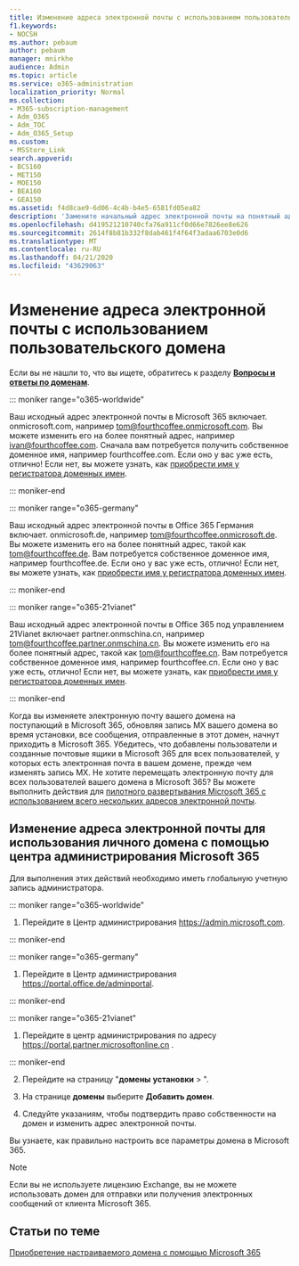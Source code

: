 ```yaml
---
title: Изменение адреса электронной почты с использованием пользовательского домена
f1.keywords:
- NOCSH
ms.author: pebaum
author: pebaum
manager: mnirkhe
audience: Admin
ms.topic: article
ms.service: o365-administration
localization_priority: Normal
ms.collection:
- M365-subscription-management
- Adm_O365
- Adm_TOC
- Adm_O365_Setup
ms.custom:
- MSStore_Link
search.appverid:
- BCS160
- MET150
- MOE150
- BEA160
- GEA150
ms.assetid: f4d8cae9-6d06-4c4b-b4e5-6581fd05ea82
description: 'Замените начальный адрес электронной почты на понятный адрес электронной почты, такой как tom@fourthcoffee.com. Для этого необходимо приобрести доменное имя и добавить его в Microsoft 365. '
ms.openlocfilehash: d419521210740cfa76a911cf0d66e7826ee8e626
ms.sourcegitcommit: 2614f8b81b332f8dab461f4f64f3adaa6703e0d6
ms.translationtype: MT
ms.contentlocale: ru-RU
ms.lasthandoff: 04/21/2020
ms.locfileid: "43629063"
---
```

# <a name="change-your-email-address-to-use-your-custom-domain"></a>Изменение адреса электронной почты с использованием пользовательского домена

 Если вы не нашли то, что вы ищете, обратитесь к разделу **[Вопросы и ответы по доменам](../setup/domains-faq.md)**. 
  
::: moniker range="o365-worldwide"

Ваш исходный адрес электронной почты в Microsoft 365 включает. onmicrosoft.com, например tom@fourthcoffee.onmicrosoft.com. Вы можете изменить его на более понятный адрес, например ivan@fourthcoffee.com. Сначала вам потребуется получить собственное доменное имя, например fourthcoffee.com. Если оно у вас уже есть, отлично! Если нет, вы можете узнать, как [приобрести имя у регистратора доменных имен](../get-help-with-domains/buy-a-domain-name.md).

::: moniker-end

::: moniker range="o365-germany"

Ваш исходный адрес электронной почты в Office 365 Германия включает. onmicrosoft.de, например tom@fourthcoffee.onmicrosoft.de. Вы можете изменить его на более понятный адрес, такой как tom@fourthcoffee.de. Вам потребуется собственное доменное имя, например fourthcoffee.de. Если оно у вас уже есть, отлично! Если нет, вы можете узнать, как [приобрести имя у регистратора доменных имен](../get-help-with-domains/buy-a-domain-name.md).

::: moniker-end

::: moniker range="o365-21vianet"

Ваш исходный адрес электронной почты в Office 365 под управлением 21Vianet включает partner.onmschina.cn, например tom@fourthcoffee.partner.onmschina.cn. Вы можете изменить его на более понятный адрес, такой как tom@fourthcoffee.cn. Вам потребуется собственное доменное имя, например fourthcoffee.cn. Если оно у вас уже есть, отлично! Если нет, вы можете узнать, как [приобрести имя у регистратора доменных имен](../get-help-with-domains/buy-a-domain-name.md).

::: moniker-end

Когда вы изменяете электронную почту вашего домена на поступающий в Microsoft 365, обновляя запись MX вашего домена во время установки, все сообщения, отправленные в этот домен, начнут приходить в Microsoft 365. Убедитесь, что добавлены пользователи и созданные почтовые ящики в Microsoft 365 для всех пользователей, у которых есть электронная почта в вашем домене, прежде чем изменять запись MX. Не хотите перемещать электронную почту для всех пользователей вашего домена в Microsoft 365? Вы можете выполнить действия для [пилотного развертывания Microsoft 365 с использованием всего нескольких адресов электронной почты](https://support.office.com/article/39cee536-6a03-40cf-b9c1-f301bb6001d7.aspx).
  
## <a name="change-your-email-address-to-use-your-custom-domain-using-the-microsoft-365-admin-center"></a>Изменение адреса электронной почты для использования личного домена с помощью центра администрирования Microsoft 365

Для выполнения этих действий необходимо иметь глобальную учетную запись администратора. 

::: moniker range="o365-worldwide"

1. Перейдите в Центр администрирования <a href="https://go.microsoft.com/fwlink/p/?linkid=2024339" target="_blank">https://admin.microsoft.com</a>. 

::: moniker-end
   
::: moniker range="o365-germany"
    
1. Перейдите в Центр администрирования <a href="https://go.microsoft.com/fwlink/p/?linkid=848041" target="_blank">https://portal.office.de/adminportal</a>. 
    
::: moniker-end

::: moniker range="o365-21vianet"

1. Перейдите в центр администрирования по адресу <a href="https://go.microsoft.com/fwlink/p/?linkid=850627" target="_blank"> https://portal.partner.microsoftonline.cn </a>. 

::: moniker-end 

2. Перейдите на страницу "**домены** **установки** > ". 

3. На странице **домены** выберите **Добавить домен**.
    
4. Следуйте указаниям, чтобы подтвердить право собственности на домен и изменить адрес электронной почты.
    
Вы узнаете, как правильно настроить все параметры домена в Microsoft 365.

> [!NOTE]
> Если вы не используете лицензию Exchange, вы не можете использовать домен для отправки или получения электронных сообщений от клиента Microsoft 365.
  
## <a name="related-articles"></a>Статьи по теме

[Приобретение настраиваемого домена с помощью Microsoft 365](../get-help-with-domains/buy-a-domain-name.md)
 

